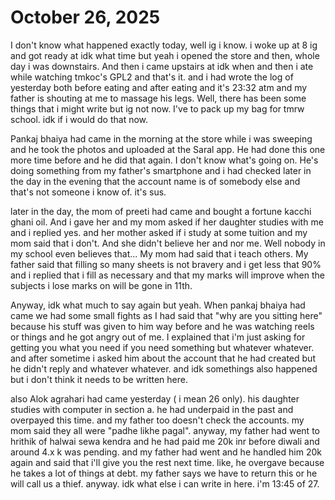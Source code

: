 # October 26, 2025

I don't know what happened exactly today, well ig i know. i woke up at 8 ig and
got ready at idk what time but yeah i opened the store and then, whole day i was
downstairs. And then i came upstairs at idk when and then i ate while watching
tmkoc's GPL2 and that's it. and i had wrote the log of yesterday both before
eating and after eating and it's 23:32 atm and my father is shouting at me to
massage his legs. Well, there has been some things that i might write but ig not
now. I've to pack up my bag for tmrw school. idk if i would do that now.

Pankaj bhaiya had came in the morning at the store while i was sweeping and he
took the photos and uploaded at the Saral app. He had done this one more time
before and he did that again. I don't know what's going on. He's doing something
from my father's smartphone and i had checked later in the day in the evening
that the account name is of somebody else and that's not someone i know of. it's
sus.

later in the day, the mom of preeti had came and bought a fortune kacchi ghani
oil. And i gave her and my mom asked if her daughter studies with me and i
replied yes. and her mother asked if i study at some tuition and my mom said that
i don't. And she didn't believe her and nor me. Well nobody in my school even
believes that... My mom had said that i teach others. My father said that
filling so many sheets is not bravery and i get less that 90% and i replied that
i fill as necessary and that my marks will improve when the subjects i lose
marks on will be gone in 11th.

Anyway, idk what much to say again but yeah. When pankaj bhaiya had came we had
some small fights as I had said that "why are you sitting here" because his
stuff was given to him way before and he was watching reels or things and he got
angry out of me. I explained that i'm just asking for getting you what you need
if you need something but whatever whatever. and after sometime i asked him
about the account that he had created but he didn't reply and whatever whatever.
and idk somethings also happened but i don't think it needs to be written here.

also Alok agrahari had came yesterday ( i mean 26 only). his daughter studies
with computer in section a. he had underpaid in the past and overpayed this
time. and my father too doesn't check the accounts. my mom said they all were
"padhe likhe pagal". anyway, my father had went to hrithik of halwai sewa kendra
and he had paid me 20k inr before diwali and around 4.x k was pending. and my
father had went and he handled him 20k again and said that i'll give you the
rest next time. like, he overgave because he takes a lot of things at debt. my
father says we have to return this or he will call us a thief. anyway. idk what
else i can write in here. i'm 13:45 of 27.
